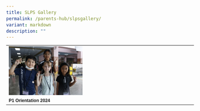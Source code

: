 ```yaml
---
title: SLPS Gallery
permalink: /parents-hub/slpsgallery/
variant: markdown
description: ""
---
```

<table border="0" cellpadding="0" cellspacing="0" style="width:509px">
	<tbody>
		<tr>
			<td style="width:274px"><img style="float:left;margin-right:15px;width:200px" src="/images/_MG_0006.JPG"></td>
			<td style="width:226px">&nbsp;
	</td></tr>
	<tr>
	<td style="width:274px"><span style="font-family:Arial, helvetica,sans-serif; align"><span style="font-size:12px"><strong>P1 Orientation 2024</strong></span></span>
		</td></tr>
		

     

</tbody></table>